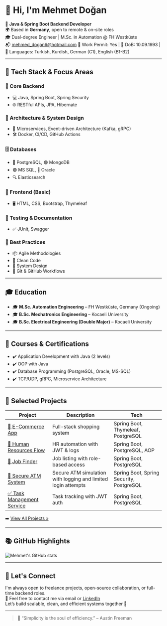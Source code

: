 # 👋 Hi, I'm Mehmet Doğan

🎯 **Java & Spring Boot Backend Developer**  
🌍 Based in **Germany**, open to remote & on-site roles  
🎓 Dual-degree Engineer | M.Sc. in Automation @ FH Westküste  
📬 mehmed_dogan6@hotmail.com 
🛂 Work Permit: Yes | 📅 DoB: 10.09.1993 | 💬 Languages: Turkish, Kurdish, German (C1), English (B1-B2)  

---

## 🚀 Tech Stack & Focus Areas

### 🧠 Core Backend
- 💻 Java, Spring Boot, Spring Security  
- 🌐 RESTful APIs, JPA, Hibernate

### 🧱 Architecture & System Design
- 🧭 Microservices, Event-driven Architecture (Kafka, gRPC)  
- 🛠️ Docker, CI/CD, GitHub Actions

### 🗄️ Databases
- 🐘 PostgreSQL, 🟢 MongoDB  
- 🟣 MS SQL, 🔵 Oracle  
- 🔍 Elasticsearch

### 🎨 Frontend (Basic)
- 🖥️ HTML, CSS, Bootstrap, Thymeleaf

### 🧪 Testing & Documentation
- ✅ JUnit, Swagger

### 💼 Best Practices
- 📦 Agile Methodologies  
- 🧼 Clean Code  
- 🧩 System Design  
- 🔄 Git & GitHub Workflows


---

## 🎓 Education

- 🎓 **M.Sc. Automation Engineering** – FH Westküste, Germany (Ongoing)  
- 🎓 **B.Sc. Mechatronics Engineering** – Kocaeli University  
- 🎓 **B.Sc. Electrical Engineering (Double Major)** – Kocaeli University  

---

## 🧠 Courses & Certifications

- ✔️ Application Development with Java (2 levels)  
- ✔️ OOP with Java  
- ✔️ Database Programming (PostgreSQL, Oracle, MS-SQL)  
- ✔️ TCP/UDP, gRPC, Microservice Architecture  

---

## 💼 Selected Projects

| Project | Description | Tech |
|--------|-------------|------|
| [🛒 E-Commerce App](https://github.com/Mehmed6/e-commerce-java-spring-boot) | Full-stack shopping system | Spring Boot, Thymeleaf, PostgreSQL |
| [👥 Human Resources Flow](https://github.com/Mehmed6/Human-Resources-Flow) | HR automation with JWT & logs | Spring Boot, PostgreSQL, AOP |
| [💼 Job Finder](https://github.com/Mehmed6/JobFinder) | Job listing with role-based access | Spring Boot, PostgreSQL |
| [🏦 Secure ATM System](https://github.com/Mehmed6/SecureBankATM) | Secure ATM simulation with logging and limited login attempts | Spring Boot, Spring Security, PostgreSQL |
| [✅ Task Management Service](https://github.com/Mehmed6/TaskManagementSystemService) | Task tracking with JWT auth | Spring Boot, PostgreSQL |

➡️ [View All Projects »](https://github.com/Mehmed6?tab=repositories)

---

## 📚 GitHub Highlights

![Mehmet's GitHub stats](https://github-readme-stats.vercel.app/api?username=Mehmed6&show_icons=true&theme=gruvbox&hide=issues&count_private=true)

---

## 🤝 Let's Connect

I'm always open to freelance projects, open-source collaboration, or full-time backend roles.  
📩 Feel free to contact me via email or [LinkedIn](https://www.linkedin.com/in/mehmet-do%C4%9Fan-183978116/)  
Let’s build scalable, clean, and efficient systems together 🚀

---

> 🧠 “Simplicity is the soul of efficiency.” – Austin Freeman
